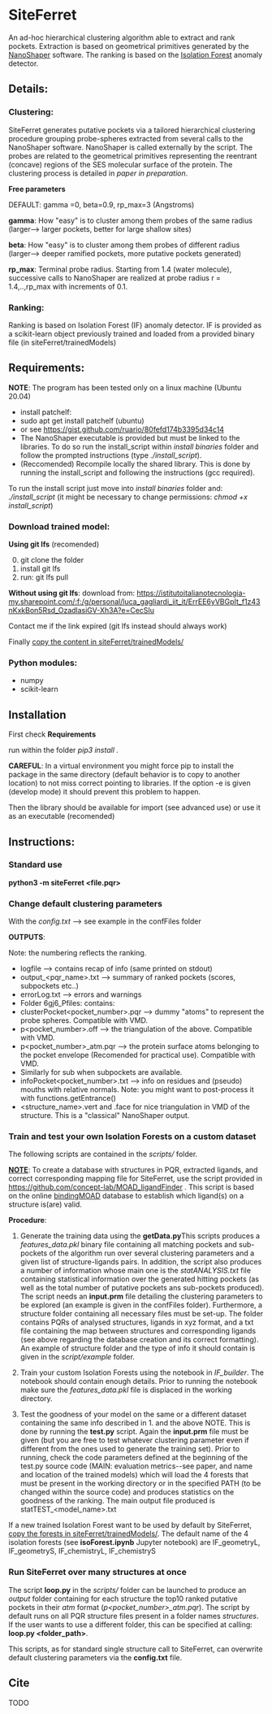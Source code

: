 # SiteFerret
An ad-hoc hierarchical clustering algorithm able to extract and rank pockets. Extraction is based on geometrical primitives  generated by the [NanoShaper](https://journals.plos.org/plosone/article?id=10.1371/journal.pone.0059744) software. The ranking is based on the [Isolation Forest](https://ieeexplore.ieee.org/document/4781136) anomaly detector.

## Details:
### Clustering:
SiteFerret generates putative pockets via a tailored hierarchical clustering procedure grouping probe-spheres extracted from several calls to the NanoShaper software. NanoShaper is called externally by the script. The probes are related to the geometrical primitives representing the reentrant (concave) regions of the SES molecular surface of the protein. The clustering process is detailed in *paper in preparation*.


**Free parameters**

DEFAULT: gamma =0, beta=0.9, rp_max=3 (Angstroms)

**gamma**: How "easy" is to cluster among them probes of the same radius (larger--> larger pockets, better for large shallow sites)

**beta**: How "easy" is to cluster among them probes of different radius (larger--> deeper ramified pockets, more putative pockets generated)

**rp_max**: Terminal probe radius. Starting from 1.4 (water molecule), successive calls to NanoShaper are realized at probe radius r = 1.4,..,rp_max with increments of 0.1.
### Ranking:
Ranking is based on Isolation Forest (IF) anomaly detector. IF is provided as a scikit-learn object previously trained and loaded from a  provided binary file (in siteFerret/trainedModels)

## Requirements:
**NOTE**: The program has been tested only on a linux machine (Ubuntu 20.04)
 - install patchelf:
  - sudo apt get install patchelf (ubuntu)
  - or see https://gist.github.com/ruario/80fefd174b3395d34c14 
 - The NanoShaper executable is provided but must be linked to the libraries. To do so run the install_script within *install binaries* folder and follow the prompted instructions (type *./install_script*).
 - (Reccomended) Recompile locally the shared library. This is done by running the install_script and following the instructions (gcc required).
 
 To run the install script just move into *install binaries* folder and: *./install_script* (it might be necessary to change permissions: *chmod +x install_script*)
 
 ### Download trained model:
 **Using git lfs** (recomended)

 0. git clone the folder
 1. install git lfs
 2. run: git lfs pull 

**Without using git lfs**:
download from: https://istitutoitalianotecnologia-my.sharepoint.com/:f:/g/personal/luca_gagliardi_iit_it/ErrEE6yVBGpIt_f1z43nKxkBon5Rsd_OzadlasiGV-Xh3A?e=CecSIu

Contact me if the link expired (git lfs instead should always work)

Finally <ins>copy the content in siteFerret/trainedModels/</ins>

 ### Python modules:
- numpy
- scikit-learn

## Installation
First check **Requirements**

run within the folder *pip3 install .*

**CAREFUL**: In a virtual environment you might force pip to install the package in the same directory (default behavior is to copy to another location) to not miss correct pointing to libraries. If the option -e is given (develop mode) it should prevent this problem to happen.


Then the library should be available for import (see advanced use) or use it as an executable (recomended)
## Instructions:

### Standard use
**python3 -m siteFerret \<file.pqr\>**

### Change default clustering parameters
With the *config.txt* --> see example in the confFiles folder

**OUTPUTS**:

Note: the numbering reflects the ranking.

- logfile --> contains recap of info (same printed on stdout)
- output_\<pqr_name\>.txt --> summary of ranked pockets (scores, subpockets etc..)
- errorLog.txt --> errors and warnings
- Folder 6gj6_Pfiles: contains:
 - clusterPocket\<pocket_number\>.pqr --> dummy "atoms" to represent the probe spheres. Compatible with VMD.
 - p\<pocket_number\>.off --> the triangulation of the above. Compatible with VMD.
 - p\<pocket_number\>_atm.pqr --> the protein surface atoms belonging to the pocket envelope (Recomended for practical use). Compatible with VMD.
 - Similarly for sub<number> when subpockets are available.
 - infoPocket\<pocket_number>\.txt --> info on residues and (pseudo) mouths with relative normals. Note: you might want to post-process it with functions.getEntrance()
 - \<structure_name\>.vert and .face for nice triangulation in VMD of the structure. This is a "classical" NanoShaper output.

### Train and test your own Isolation Forests on a custom dataset
 The following scripts are contained in the *scripts/* folder.
 
 <ins>**NOTE**</ins>: To create a database with structures in PQR, extracted ligands, and correct corresponding mapping file for SiteFerret, use the script provided in https://github.com/concept-lab/MOAD_ligandFinder .
This script is based on the online [bindingMOAD](http://bindingmoad.org/) database to establish which ligand(s) on a structure is(are) valid.
 
**Procedure**: 
 
 1. Generate the training data using the **getData.py**This scripts produces a *features_data.pkl* binary file containing all matching pockets and sub-pockets of the algorithm run over several clustering parameters and a given list of structure-ligands pairs. In addition, the script also produces a number of information whose main one is the *statANALYSIS.txt* file containing statistical information over the generated hitting pockets (as well as the total number of putative pockets ans sub-pockets produced). The script needs an **input.prm** file detailing the clustering parameters to be explored (an example is given in the confFiles folder). Furthermore, a structure folder containing all necessary files must be set-up. The folder contains PQRs of analysed structures, ligands in xyz format, and a txt file containing the map between structures and corresponding ligands (see above regarding the database creation and its correct formatting). An example of structure folder and the type of info it should contain is given in the *script/example* folder.
 
2. Train your custom Isolation Forests using the notebook in *IF_builder*. The notebook should contain enough details. Prior to running the notebook make sure the *features_data.pkl* file is displaced in the working directory.

3. Test the goodness of your model on the same or a different dataset containing the same info described in 1. and the above NOTE. This is done by running the **test.py** script. Again the **input.prm** file must be given (but you are free to test whatever clustering parameter even if different from the ones used to generate the training set). Prior to running, check the code parameters defined at the beginning of the test.py source code (MAIN: evaluation metrics--see paper, and name and location of the trained models) which will load the 4 forests that must be present in the working directory or in the specified PATH (to be changed within the source code) and produces statistics on the goodness of the ranking. The main output file produced is statTEST_\<model_name\>.txt 
 
If a new trained Isolation Forest want to be used by default by SiteFerret,
<ins>copy the forests in siteFerret/trainedModels/</ins>. The default name of the 4 isolation forests (see **isoForest.ipynb** Jupyter notebook) are IF_geometryL, IF_geometryS, IF_chemistryL, IF_chemistryS
 
### Run SiteFerret over many structures at once
The script **loop.py** in the *scripts/* folder can be launched to produce an *output* folder containing for each structure the top10 ranked putative pockets in their *atm* format (*p\<pocket_number\>_atm.pqr*). The script by default runs on all PQR structure files present in a folder names *structures*. If the user wants to use a different folder, this can be specified at calling: **loop.py \<folder_path\>**.

This scripts, as for standard single structure call to SiteFerret, can overwrite default clustering parameters via the **config.txt** file.
 
 ## Cite
 
 TODO


